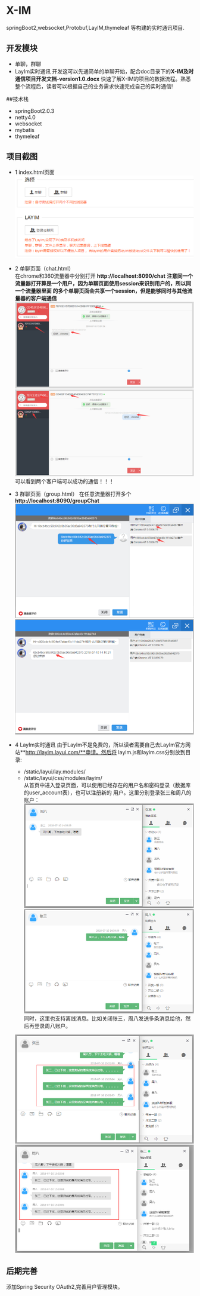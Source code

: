 # X-IM
springBoot2,websocket,Protobuf,LayIM,thymeleaf 等构建的实时通讯项目.
## 开发模块
* 单聊，群聊
* LayIm实时通讯
开发这可以先通简单的单聊开始，配合doc目录下的**X-IM及时通信项目开发文档-version1.0.docx**
快速了解X-IM的项目的数据流程。熟悉整个流程后，读者可以根据自己的业务需求快速完成自己的实时通信!<br/>

##技术栈
* springBoot2.0.3
* netty4.0
* websocket
* mybatis
* thymeleaf
## 项目截图
+ 1 index.html页面<br/>
  ![我是图片](image/index.png)
+ 2 单聊页面（chat.html）<br/>
  在chrome和360流量器中分别打开 **http://localhost:8090/chat** 
  **注意同一个流量器打开算是一个用户，因为单聊页面使用session来识别用户的，所以同一个流量器里面
  的多个单聊页面会共享一个session，但是能够同时与其他流量器的客户端通信**
  ![chat-chrome](image/chat-chrome.png)
  ![chat-360](image/chat-360.png)
  可以看到两个客户端可以成功的通信！！！<br/>
+ 3 群聊页面（group.html）
  在任意流量器打开多个**http://localhost:8090/groupChat**
  ![发送者](image/groupChat-sender.png)
  ![接受者](image/groupChat-receiver.png)
+ 4 LayIm实时通讯
  由于LayIm不是免费的，所以读者需要自己去LayIm官方网站**http://layim.layui.com/**申请。然后将
  layim.js和layim.css分别放到目录:
  * /static/layui/lay.modules/
  * /static/layui/css/modules/layim/<br/>
  从首页中进入登录页面，可以使用已经存在的用户名和密码登录（数据库的user_account表），也可以注册新的
  用户。这里分别登录张三和周八的账户：
  ![张三](image/layim-zhansan.png)
  ![周八](image/layim-zhouba.png)
  同时，这里也支持离线消息。比如关闭张三，周八发送多条消息给他，然后再登录周八账户。
  
  ![周八-离线](image/layim-zhouba-offline.png)
  ![张三-离线](image/layim-zhansan-offline.png)
 
 ## 后期完善
   添加Spring Security OAuth2,完善用户管理模块。
  
   

